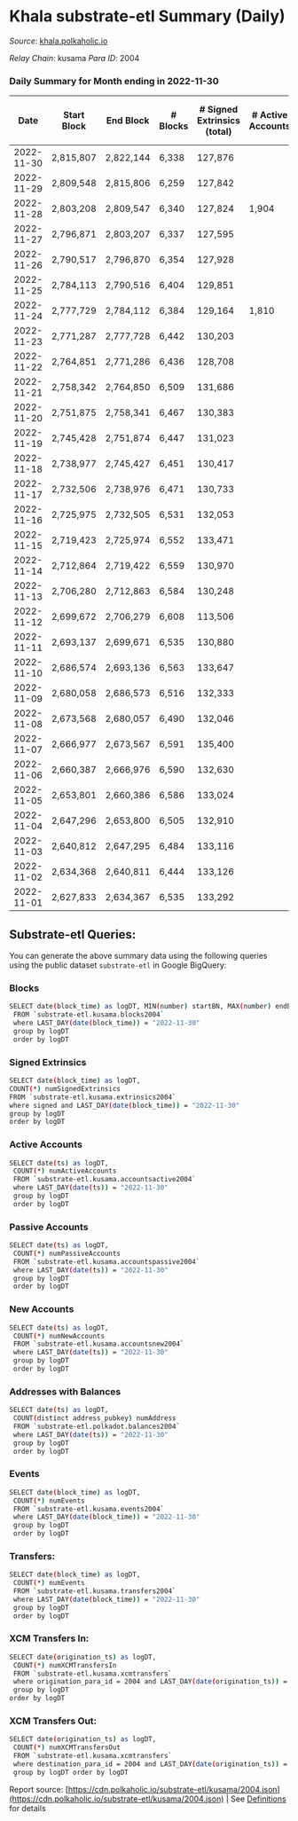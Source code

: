 # Khala substrate-etl Summary (Daily)

_Source_: [khala.polkaholic.io](https://khala.polkaholic.io)

*Relay Chain*: kusama
*Para ID*: 2004



### Daily Summary for Month ending in 2022-11-30


| Date | Start Block | End Block | # Blocks | # Signed Extrinsics (total) | # Active Accounts | # Passive | # New | # Addresses with Balances | # Events | # Transfers | # XCM Transfers In | # XCM Transfers Out | Issues | 
| ---- | ----------- | --------- | -------- | --------------------------- | ----------------- | --------- | ----- | ------------------------- | -------- | ----------- | ------------------ | ------------------- | ------ |
| 2022-11-30 | 2,815,807 | 2,822,144 | 6,338 | 127,876 |  |  |  | 19,481 | 1,705,174 | 3,577 ($539,123.23) | 7 ($2,863.97) |   |  |
| 2022-11-29 | 2,809,548 | 2,815,806 | 6,259 | 127,842 |  |  |  | 19,461 | 1,699,055 | 3,354 ($298,862.63) | 7 ($36.21) |   |  |
| 2022-11-28 | 2,803,208 | 2,809,547 | 6,340 | 127,824 | 1,904 |  |  | 19,611 | 1,696,172 | 3,273 ($557,902.00) | 6 ($329.02) |   |  |
| 2022-11-27 | 2,796,871 | 2,803,207 | 6,337 | 127,595 |  |  |  | 19,594 | 1,699,096 | 3,147 ($162,066.65) | 6 ($198.02) |   |  |
| 2022-11-26 | 2,790,517 | 2,796,870 | 6,354 | 127,928 |  |  |  | 19,585 | 1,701,703 | 2,946 ($275,849.76) | 4 ($199.92) |   |  |
| 2022-11-25 | 2,784,113 | 2,790,516 | 6,404 | 129,851 |  |  |  | 19,567 | 1,722,769 | 3,224 ($189,122.37) | 3 ($15.85) |   |  |
| 2022-11-24 | 2,777,729 | 2,784,112 | 6,384 | 129,164 | 1,810 |  |  | 19,543 | 1,719,667 | 3,102 ($302,742.19) | 11 ($758.58) |   |  |
| 2022-11-23 | 2,771,287 | 2,777,728 | 6,442 | 130,203 |  |  |  | 19,508 | 1,736,225 | 3,162 ($546,402.29) | 5 ($150.58) |   |  |
| 2022-11-22 | 2,764,851 | 2,771,286 | 6,436 | 128,708 |  |  |  | 19,482 | 1,713,145 | 3,308 ($317,515.26) | 12 ($863.65) |   |  |
| 2022-11-21 | 2,758,342 | 2,764,850 | 6,509 | 131,686 |  |  |  | 19,458 | 1,753,307 | 3,783 ($608,728.22) | 8 ($159.94) |   |  |
| 2022-11-20 | 2,751,875 | 2,758,341 | 6,467 | 130,383 |  |  |  | 19,429 | 1,737,111 | 3,307 ($362,791.60) | 9 ($709.33) |   |  |
| 2022-11-19 | 2,745,428 | 2,751,874 | 6,447 | 131,023 |  |  |  | 19,414 | 1,745,266 | 3,399 ($256,819.17) | 6 ($207.20) |   |  |
| 2022-11-18 | 2,738,977 | 2,745,427 | 6,451 | 130,417 |  |  |  | 19,397 | 1,734,966 | 3,541 ($778,026.45) | 6 ($368.72) |   |  |
| 2022-11-17 | 2,732,506 | 2,738,976 | 6,471 | 130,733 |  |  |  | 19,367 | 1,742,170 | 3,566 ($455,347.58) | 12 ($827.67) |   |  |
| 2022-11-16 | 2,725,975 | 2,732,505 | 6,531 | 132,053 |  |  |  | 19,345 | 1,754,081 | 3,430 ($187,822.96) | 5 ($88.21) |   |  |
| 2022-11-15 | 2,719,423 | 2,725,974 | 6,552 | 133,471 |  |  |  | 19,306 | 1,767,779 | 3,765 ($562,117.63) | 10 ($503.17) |   |  |
| 2022-11-14 | 2,712,864 | 2,719,422 | 6,559 | 130,970 |  |  |  | 19,273 | 1,734,963 | 5,005 ($569,584.90) | 17 ($2,163.71) |   |  |
| 2022-11-13 | 2,706,280 | 2,712,863 | 6,584 | 130,248 |  |  |  | 19,225 | 1,734,710 | 4,183 ($379,255.60) | 18 ($918.38) |   |  |
| 2022-11-12 | 2,699,672 | 2,706,279 | 6,608 | 113,506 |  |  |  | 19,185 | 1,506,920 | 3,104 ($148,760.83) | 12 ($1,115.51) |   |  |
| 2022-11-11 | 2,693,137 | 2,699,671 | 6,535 | 130,880 |  |  |  | 19,152 | 1,743,731 | 3,225 ($556,671.45) | 15 ($2,070.26) |   |  |
| 2022-11-10 | 2,686,574 | 2,693,136 | 6,563 | 133,647 |  |  |  | 19,118 | 1,774,584 | 3,718 ($619,282.30) | 22 ($6,338.97) |   |  |
| 2022-11-09 | 2,680,058 | 2,686,573 | 6,516 | 132,333 |  |  |  | 19,084 | 1,756,378 | 3,360 ($318,664.27) | 24 ($2,331.17) |   |  |
| 2022-11-08 | 2,673,568 | 2,680,057 | 6,490 | 132,046 |  |  |  | 19,043 | 1,755,146 | 3,440 ($626,063.41) | 23 ($2,551.97) |   |  |
| 2022-11-07 | 2,666,977 | 2,673,567 | 6,591 | 135,400 |  |  |  | 19,012 | 1,795,459 | 4,103 ($1,623,011.49) | 29 ($3,845.43) |   |  |
| 2022-11-06 | 2,660,387 | 2,666,976 | 6,590 | 132,630 |  |  |  | 18,994 | 1,766,536 | 4,016 ($1,047,337.59) | 43 ($6,113.12) |   |  |
| 2022-11-05 | 2,653,801 | 2,660,386 | 6,586 | 133,024 |  |  |  | 18,940 | 1,773,914 | 3,158 ($347,583.21) | 15 ($1,345.72) |   |  |
| 2022-11-04 | 2,647,296 | 2,653,800 | 6,505 | 132,910 |  |  |  | 18,915 | 1,762,738 | 3,954 ($421,047.47) | 40 ($2,352.18) |   |  |
| 2022-11-03 | 2,640,812 | 2,647,295 | 6,484 | 133,116 |  |  |  | 18,761 | 1,761,591 | 3,722 ($437,744.50) | 48 ($2,916.07) |   |  |
| 2022-11-02 | 2,634,368 | 2,640,811 | 6,444 | 133,126 |  |  |  | 18,666 | 1,755,028 | 4,259 ($753,880.56) | 50 ($3,792.28) |   |  |
| 2022-11-01 | 2,627,833 | 2,634,367 | 6,535 | 133,292 |  |  |  | 18,599 | 1,765,065 | 3,600 ($746,240.80) | 24 ($2,150.85) |   |  |

## Substrate-etl Queries:
You can generate the above summary data using the following queries using the public dataset `substrate-etl` in Google BigQuery:

### Blocks
```bash
SELECT date(block_time) as logDT, MIN(number) startBN, MAX(number) endBN, COUNT(*) numBlocks 
 FROM `substrate-etl.kusama.blocks2004`  
 where LAST_DAY(date(block_time)) = "2022-11-30" 
 group by logDT 
 order by logDT
```

### Signed Extrinsics
```bash
SELECT date(block_time) as logDT, 
COUNT(*) numSignedExtrinsics 
FROM `substrate-etl.kusama.extrinsics2004`  
where signed and LAST_DAY(date(block_time)) = "2022-11-30" 
group by logDT 
order by logDT
```

### Active Accounts
```bash
SELECT date(ts) as logDT, 
 COUNT(*) numActiveAccounts 
 FROM `substrate-etl.kusama.accountsactive2004` 
 where LAST_DAY(date(ts)) = "2022-11-30" 
 group by logDT 
 order by logDT
```

### Passive Accounts
```bash
SELECT date(ts) as logDT, 
 COUNT(*) numPassiveAccounts 
 FROM `substrate-etl.kusama.accountspassive2004` 
 where LAST_DAY(date(ts)) = "2022-11-30" 
 group by logDT 
 order by logDT
```

### New Accounts
```bash
SELECT date(ts) as logDT, 
 COUNT(*) numNewAccounts 
 FROM `substrate-etl.kusama.accountsnew2004` 
 where LAST_DAY(date(ts)) = "2022-11-30" 
 group by logDT
 order by logDT
```

### Addresses with Balances
```bash
SELECT date(ts) as logDT,
 COUNT(distinct address_pubkey) numAddress 
 FROM `substrate-etl.polkadot.balances2004` 
 where LAST_DAY(date(ts)) = "2022-11-30" 
 group by logDT 
 order by logDT
```

### Events
```bash
SELECT date(block_time) as logDT, 
 COUNT(*) numEvents 
 FROM `substrate-etl.kusama.events2004` 
 where LAST_DAY(date(block_time)) = "2022-11-30" 
 group by logDT 
 order by logDT
```

### Transfers:
```bash
SELECT date(block_time) as logDT, 
 COUNT(*) numEvents 
 FROM `substrate-etl.kusama.transfers2004` 
 where LAST_DAY(date(block_time)) = "2022-11-30" 
 group by logDT 
 order by logDT
```

### XCM Transfers In:
```bash
SELECT date(origination_ts) as logDT, 
 COUNT(*) numXCMTransfersIn 
 FROM `substrate-etl.kusama.xcmtransfers` 
 where origination_para_id = 2004 and LAST_DAY(date(origination_ts)) = "2022-11-30" 
 group by logDT 
order by logDT
```

### XCM Transfers Out:
```bash
SELECT date(origination_ts) as logDT, 
 COUNT(*) numXCMTransfersOut 
 FROM `substrate-etl.kusama.xcmtransfers` 
 where destination_para_id = 2004 and LAST_DAY(date(origination_ts)) = "2022-11-30" 
 group by logDT order by logDT
```


Report source: [https://cdn.polkaholic.io/substrate-etl/kusama/2004.json](https://cdn.polkaholic.io/substrate-etl/kusama/2004.json) | See [Definitions](/DEFINITIONS.md) for details
